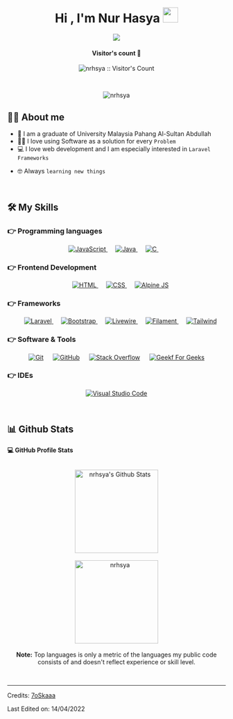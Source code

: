 <h1 align="center">Hi , I'm Nur Hasya <img src="https://media.giphy.com/media/hvRJCLFzcasrR4ia7z/giphy.gif" width="35"></h1>
<p align="center">
  <a href="https://github.com/DenverCoder1/readme-typing-svg"><img src="https://readme-typing-svg.herokuapp.com?lines=Computer+Science+Student;Web+Developer;Always%20learning%20new%20things&center=true&width=500&height=50"></a>
</p>


<!-- Visitor's count -->
<h4 align="center">Visitor's count 👀</h4>
<p align="center"><img src="https://profile-counter.glitch.me/{nrhsya}/count.svg" alt="nrhsya :: Visitor's Count" /></p>
<br/>

<!-- Profile views -->
<p align="center"> 
	<img src="https://komarev.com/ghpvc/?username=nrhsya&style=for-the-badge" alt="nrhsya" /> 
</p>


## :sassy_man:  About me
- :school: I am a graduate of University Malaysia Pahang Al-Sultan Abdullah
- :technologist: I love using Software as a solution for every `Problem`
- :computer: I love web development and I am especially interested in `Laravel Frameworks`
<!-- - :student: I’m currently learning: `Computer Science` and `Software Engineering`. -->
<!-- - :thinking: I’m currently open for: `An Intern` or a new `job opportunity` -->
<!-- this is [MY RESUME](https://drive.google.com/file/d/1gdiny_4f5TVbSdfyAQxokLMMrBTi054P/view?usp=sharing). -->
- :nerd_face: Always `learning new things`

<br>

## 🛠️ My Skills

### 👉 Programming languages

<p align="center"> 
  &emsp; 
  <a href="https://developer.mozilla.org/en-US/docs/Web/JavaScript" target="_blank"> 
     <img alt="JavaScript" src="https://img.shields.io/badge/JavaScript%20-%23F7DF1E.svg?style=plastic&logo=javascript&logoColor=black">
   </a>
  &emsp;
  <a href="https://www.java.com" target="_blank"> 
    <img alt="Java" src="https://img.shields.io/badge/Java-%23007396.svg?style=plastic&logo=java&logoColor=white">
  </a>
  &emsp;
  <a href="https://www.cprogramming.com/" target="_blank"> 
    <img alt="C" src="https://img.shields.io/badge/C%20-%232370ED.svg?style=plastic&logo=c&logoColor=white">
  </a>
  &emsp;
<!--
  <a href="https://www.w3schools.com/cpp/" target="_blank"> 
    <img alt="C++" src="https://img.shields.io/badge/C++%20-%2300599C.svg?style=plastic&logo=c%2B%2B&logoColor=white">
  </a> -->
  &emsp;
</p>

### 👉 Frontend Development
<p align="center"> 
  &emsp; 
  <a href="https://www.w3.org/html/" target="_blank"> 
   <img alt="HTML" src="https://img.shields.io/badge/HTML5%20-%23E34F26.svg?style=plastic&logo=html5&logoColor=white">
  </a>   
  &emsp;
  <a href="https://www.w3schools.com/css/" target="_blank">
    <img alt="CSS" src="https://img.shields.io/badge/CSS%20-%231572B6.svg?style=plastic&logo=css3&logoColor=white">
  </a>
  &emsp;
  <a href="https://alpinejs.dev/" target="_blank">
    <img alt="Alpine JS" src="https://img.shields.io/badge/AlpineJS%20-%231572B6.svg?style=plastic&logo=alpinedotjs&logoColor=white">
  </a>
</p>

### 👉 Frameworks
<p align="center"> 
  &emsp; 
  <a href="https://laravel.com/" target="_blank"> 
   <img alt="Laravel" src="https://img.shields.io/badge/Laravel%20-%23FF0000.svg?style=plastic&logo=laravel&logoColor=white">
  </a>   
  &emsp;
  <a href="https://getbootstrap.com/" target="_blank">
    <img alt="Bootstrap" src="https://img.shields.io/badge/Bootstrap%20-%23800080.svg?style=plastic&logo=bootstrap&logoColor=white">
  </a> 
  &emsp;
  <a href="https://livewire.laravel.com/" target="_blank">
    <img alt="Livewire" src="https://img.shields.io/badge/Livewire%20-%23FFC0CB.svg?style=plastic&logo=livewire&logoColor=white">
  </a> 
  &emsp;
  <a href="https://filamentphp.com/" target="_blank">
    <img alt="Filament" src="https://img.shields.io/badge/FilamentPHP%20-%23FFFF00.svg?style=plastic&logo=filament&logoColor=black">
  </a> 
  &emsp;
  <a href="https://filamentphp.com/" target="_blank">
    <img alt="Tailwind" src="https://img.shields.io/badge/TailwindCSS%20-%23FFFF00.svg?style=plastic&logo=tailwind&logoColor=black">
  </a> 
</p>

 ### 👉 Software & Tools
 
<p align="center">
  &emsp;
    <a href="#"><img alt="Git" src="https://img.shields.io/badge/Git%20-%23F05033.svg?style=plastic&logo=git&logoColor=white"></a>
  &emsp;
    <a href="#"><img alt="GitHub" src="https://img.shields.io/badge/github-%23181717.svg?style=plastic&logo=github&logoColor=white"></a>
  &emsp;
    <a href="#"><img alt="Stack Overflow" src="https://img.shields.io/badge/-Stack%20Overflow-FE7A16?style=plastic&logo=stack-overflow&logoColor=white"></a>
  &emsp;
    <a href="#"><img alt="Geekf For Geeks" src="https://img.shields.io/badge/geeksforgeeks-%230F9D58.svg?style=plastic&logo=geeksforgeeks&logoColor=white"></a>
  &emsp;
</p>

 ### 👉 IDEs
 
<p align="center">
  &emsp;
    <a href="#"><img alt="Visual Studio Code" src="https://img.shields.io/badge/Visual%20Studio%20Code-0078d7.svg?style=plastic&logo=visual-studio-code&logoColor=white"></a>
  &emsp;
    <!-- <a href="#"><img alt="JetBrain" src="https://img.shields.io/badge/jetbrains-%23000000.svg?style=plastic&logo=jetbrains&logoColor=white" /></a>
  &emsp;
    <a href="#"><img alt="Atom" src="https://img.shields.io/badge/atom-%2366595C.svg?&style=plastic&logo=atom&logoColor=white" /></a>
  &emsp;
    <a href="#"><img alt="Eclipse" src="https://img.shields.io/badge/eclipse%20ide-%232C2255.svg?&style=plastic&logo=eclipse%20ide&logoColor=white" /></a> -->
</p>

<!-- ### 👉 Competitive Programming & Problem Solving
 
<p align="center">
  &emsp;
    <a href="#"><img alt = "Codeforces" src="https://img.shields.io/badge/codeforces%20-%231F8ACB.svg?style=plastic&logo=codeforces&logoColor=white" /></a>	
  &emsp;
    <a href="#"><img alt = "Leetcode" src="https://img.shields.io/badge/leetcode%20-%23FFA116.svg?style=plastic&logo=leetcode&logoColor=black" /></a>
  &emsp;
    <a href="#"><img alt = "Huckerrank" src="https://img.shields.io/badge/hackerrank-%232EC866.svg?style=plastic&logo=hackerrank&logoColor=white" /></a>
  &emsp;
    <a href="#"><img alt = "CodeChef" src="https://img.shields.io/badge/codechef-%235B4638.svg?style=plastic&logo=codechef&logoColor=white" /></a>
  &emsp;
    <a href="#"><img alt = "Google" src="https://img.shields.io/badge/google-%234285F4.svg?style=plastic&logo=google&logoColor=white" /></a>
  &emsp;
    <a href="#"><img alt = "Codin Game" src="https://img.shields.io/badge/codingame-%23F2BB13.svg?&style=plastic&logo=codingame&logoColor=black" /></a>
</p>

 ### 👉 Operating Systems
 
<p align="center">
  &emsp;
    <a href="#"><img src="https://img.shields.io/badge/Linux-FCC624?style=plastic&logo=linux&logoColor=black"></a>
  &emsp;
    <a href="#"><img src="https://img.shields.io/badge/Ubuntu-E95420?style=plastic&logo=ubuntu&logoColor=white"></a>
  &emsp;
    <a href="#"><img src="https://img.shields.io/badge/Windows-0078D6?style=plastic&logo=windows&logoColor=white"></a>
  &emsp;
    <a href="#"><img src="https://img.shields.io/badge/pop!_os-%2348B9C7.svg?style=plastic&&logo=pop!_os&logoColor=white" /></a>	  
</p> -->

<br/>

## 📊 Github Stats

  <summary><b>💻 GitHub Profile Stats</b></summary>
  <br/>
  <p align="center">
    <a href="https://github.com/nrhsya/github-readme-stats"><img alt="nrhsya's Github Stats" src="https://github-readme-stats.vercel.app/api?username=nrhsya&show_icons=true&count_private=true&theme=algolia" height="192px"/></a>
<br/>
  &nbsp;
 
<br>
	
  <img src="https://github-readme-stats.vercel.app/api/top-langs?username=nrhsya&langs_count=10&show_icons=true&locale=en&layout=compact&theme=algolia" alt="nrhsya" height="192px"/>
  <br/>
<br>
  <b>Note:</b> Top languages is only a metric of the languages my public code consists of and doesn't reflect experience or skill level.
  </p>
  
 <br>

-----
Credits: [7oSkaaa](https://github.com/7oSkaaa)

Last Edited on: 14/04/2022

<!---
nrhsya/nrhsya is a ✨ special ✨ repository because its `README.md` (this file) appears on your GitHub profile.
You can click the Preview link to take a look at your changes.
--->
